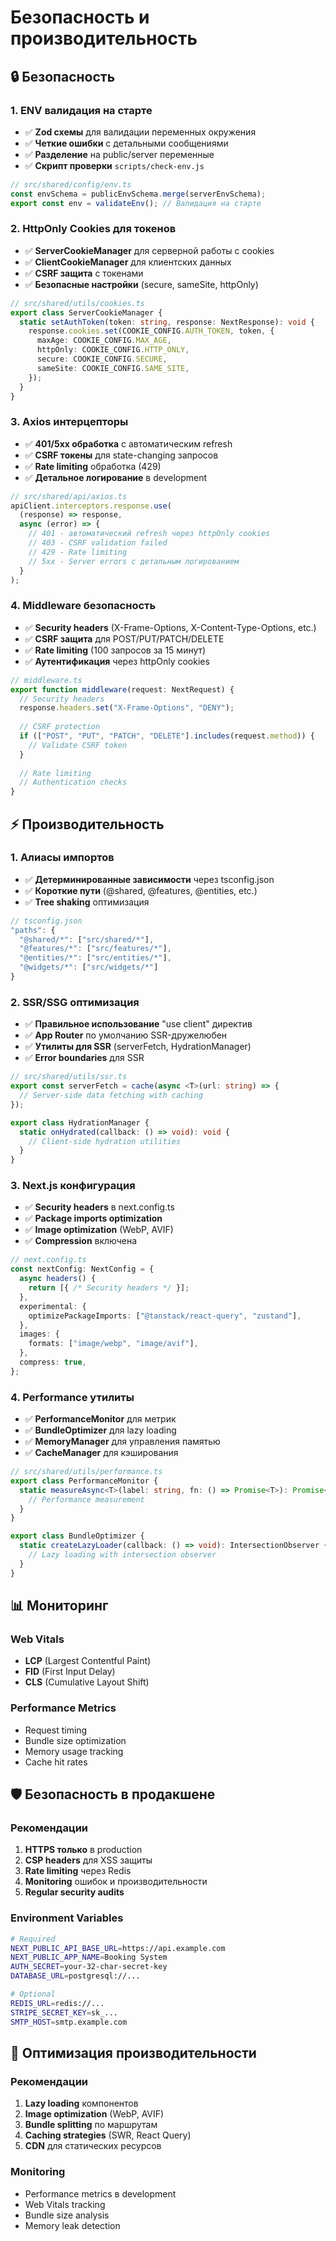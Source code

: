 # Безопасность и производительность

## 🔒 Безопасность

### 1. ENV валидация на старте
- ✅ **Zod схемы** для валидации переменных окружения
- ✅ **Четкие ошибки** с детальными сообщениями
- ✅ **Разделение** на public/server переменные
- ✅ **Скрипт проверки** `scripts/check-env.js`

```typescript
// src/shared/config/env.ts
const envSchema = publicEnvSchema.merge(serverEnvSchema);
export const env = validateEnv(); // Валидация на старте
```

### 2. HttpOnly Cookies для токенов
- ✅ **ServerCookieManager** для серверной работы с cookies
- ✅ **ClientCookieManager** для клиентских данных
- ✅ **CSRF защита** с токенами
- ✅ **Безопасные настройки** (secure, sameSite, httpOnly)

```typescript
// src/shared/utils/cookies.ts
export class ServerCookieManager {
  static setAuthToken(token: string, response: NextResponse): void {
    response.cookies.set(COOKIE_CONFIG.AUTH_TOKEN, token, {
      maxAge: COOKIE_CONFIG.MAX_AGE,
      httpOnly: COOKIE_CONFIG.HTTP_ONLY,
      secure: COOKIE_CONFIG.SECURE,
      sameSite: COOKIE_CONFIG.SAME_SITE,
    });
  }
}
```

### 3. Axios интерцепторы
- ✅ **401/5xx обработка** с автоматическим refresh
- ✅ **CSRF токены** для state-changing запросов
- ✅ **Rate limiting** обработка (429)
- ✅ **Детальное логирование** в development

```typescript
// src/shared/api/axios.ts
apiClient.interceptors.response.use(
  (response) => response,
  async (error) => {
    // 401 - автоматический refresh через httpOnly cookies
    // 403 - CSRF validation failed
    // 429 - Rate limiting
    // 5xx - Server errors с детальным логированием
  }
);
```

### 4. Middleware безопасность
- ✅ **Security headers** (X-Frame-Options, X-Content-Type-Options, etc.)
- ✅ **CSRF защита** для POST/PUT/PATCH/DELETE
- ✅ **Rate limiting** (100 запросов за 15 минут)
- ✅ **Аутентификация** через httpOnly cookies

```typescript
// middleware.ts
export function middleware(request: NextRequest) {
  // Security headers
  response.headers.set("X-Frame-Options", "DENY");
  
  // CSRF protection
  if (["POST", "PUT", "PATCH", "DELETE"].includes(request.method)) {
    // Validate CSRF token
  }
  
  // Rate limiting
  // Authentication checks
}
```

## ⚡ Производительность

### 1. Алиасы импортов
- ✅ **Детерминированные зависимости** через tsconfig.json
- ✅ **Короткие пути** (@shared, @features, @entities, etc.)
- ✅ **Tree shaking** оптимизация

```typescript
// tsconfig.json
"paths": {
  "@shared/*": ["src/shared/*"],
  "@features/*": ["src/features/*"],
  "@entities/*": ["src/entities/*"],
  "@widgets/*": ["src/widgets/*"]
}
```

### 2. SSR/SSG оптимизация
- ✅ **Правильное использование** "use client" директив
- ✅ **App Router** по умолчанию SSR-дружелюбен
- ✅ **Утилиты для SSR** (serverFetch, HydrationManager)
- ✅ **Error boundaries** для SSR

```typescript
// src/shared/utils/ssr.ts
export const serverFetch = cache(async <T>(url: string) => {
  // Server-side data fetching with caching
});

export class HydrationManager {
  static onHydrated(callback: () => void): void {
    // Client-side hydration utilities
  }
}
```

### 3. Next.js конфигурация
- ✅ **Security headers** в next.config.ts
- ✅ **Package imports optimization**
- ✅ **Image optimization** (WebP, AVIF)
- ✅ **Compression** включена

```typescript
// next.config.ts
const nextConfig: NextConfig = {
  async headers() {
    return [{ /* Security headers */ }];
  },
  experimental: {
    optimizePackageImports: ["@tanstack/react-query", "zustand"],
  },
  images: {
    formats: ["image/webp", "image/avif"],
  },
  compress: true,
};
```

### 4. Performance утилиты
- ✅ **PerformanceMonitor** для метрик
- ✅ **BundleOptimizer** для lazy loading
- ✅ **MemoryManager** для управления памятью
- ✅ **CacheManager** для кэширования

```typescript
// src/shared/utils/performance.ts
export class PerformanceMonitor {
  static measureAsync<T>(label: string, fn: () => Promise<T>): Promise<T> {
    // Performance measurement
  }
}

export class BundleOptimizer {
  static createLazyLoader(callback: () => void): IntersectionObserver {
    // Lazy loading with intersection observer
  }
}
```

## 📊 Мониторинг

### Web Vitals
- **LCP** (Largest Contentful Paint)
- **FID** (First Input Delay)  
- **CLS** (Cumulative Layout Shift)

### Performance Metrics
- Request timing
- Bundle size optimization
- Memory usage tracking
- Cache hit rates

## 🛡️ Безопасность в продакшене

### Рекомендации
1. **HTTPS только** в production
2. **CSP headers** для XSS защиты
3. **Rate limiting** через Redis
4. **Monitoring** ошибок и производительности
5. **Regular security audits**

### Environment Variables
```bash
# Required
NEXT_PUBLIC_API_BASE_URL=https://api.example.com
NEXT_PUBLIC_APP_NAME=Booking System
AUTH_SECRET=your-32-char-secret-key
DATABASE_URL=postgresql://...

# Optional
REDIS_URL=redis://...
STRIPE_SECRET_KEY=sk_...
SMTP_HOST=smtp.example.com
```

## 🚀 Оптимизация производительности

### Рекомендации
1. **Lazy loading** компонентов
2. **Image optimization** (WebP, AVIF)
3. **Bundle splitting** по маршрутам
4. **Caching strategies** (SWR, React Query)
5. **CDN** для статических ресурсов

### Monitoring
- Performance metrics в development
- Web Vitals tracking
- Bundle size analysis
- Memory leak detection
